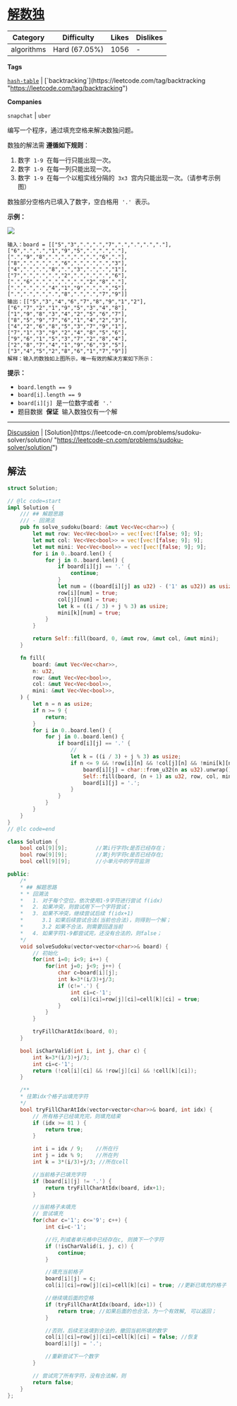 # [解数独](https://leetcode-cn.com/problems/sudoku-solver/description/ "https://leetcode-cn.com/problems/sudoku-solver/description/")

| Category   | Difficulty    | Likes | Dislikes |
| ---------- | ------------- | ----- | -------- |
| algorithms | Hard (67.05%) | 1056  | -        |

**Tags**

[`hash-table`](https://leetcode.com/tag/hash-table "https://leetcode.com/tag/hash-table") | [`backtracking`](https://leetcode.com/tag/backtracking "https://leetcode.com/tag/backtracking")

**Companies**

`snapchat` | `uber`

编写一个程序，通过填充空格来解决数独问题。

数独的解法需 **遵循如下规则**：

1. 数字  `1-9`  在每一行只能出现一次。
2. 数字  `1-9`  在每一列只能出现一次。
3. 数字  `1-9`  在每一个以粗实线分隔的  `3x3`  宫内只能出现一次。（请参考示例图）

数独部分空格内已填入了数字，空白格用  `'.'`  表示。

**示例：**

![](https://assets.leetcode-cn.com/aliyun-lc-upload/uploads/2021/04/12/250px-sudoku-by-l2g-20050714svg.png)

```
输入：board = [["5","3",".",".","7",".",".",".","."],["6",".",".","1","9","5",".",".","."],[".","9","8",".",".",".",".","6","."],["8",".",".",".","6",".",".",".","3"],["4",".",".","8",".","3",".",".","1"],["7",".",".",".","2",".",".",".","6"],[".","6",".",".",".",".","2","8","."],[".",".",".","4","1","9",".",".","5"],[".",".",".",".","8",".",".","7","9"]]
输出：[["5","3","4","6","7","8","9","1","2"],["6","7","2","1","9","5","3","4","8"],["1","9","8","3","4","2","5","6","7"],["8","5","9","7","6","1","4","2","3"],["4","2","6","8","5","3","7","9","1"],["7","1","3","9","2","4","8","5","6"],["9","6","1","5","3","7","2","8","4"],["2","8","7","4","1","9","6","3","5"],["3","4","5","2","8","6","1","7","9"]]
解释：输入的数独如上图所示，唯一有效的解决方案如下所示：
```

**提示：**

- `board.length == 9`
- `board[i].length == 9`
- `board[i][j]`  是一位数字或者  `'.'`
- 题目数据  **保证**  输入数独仅有一个解

---

[Discussion](https://leetcode-cn.com/problems/sudoku-solver/comments/ "https://leetcode-cn.com/problems/sudoku-solver/comments/") | [Solution](https://leetcode-cn.com/problems/sudoku-solver/solution/ "https://leetcode-cn.com/problems/sudoku-solver/solution/")

## 解法

```rust
struct Solution;

// @lc code=start
impl Solution {
    /// ## 解题思路
    /// - 回溯法
    pub fn solve_sudoku(board: &mut Vec<Vec<char>>) {
        let mut row: Vec<Vec<bool>> = vec![vec![false; 9]; 9];
        let mut col: Vec<Vec<bool>> = vec![vec![false; 9]; 9];
        let mut mini: Vec<Vec<bool>> = vec![vec![false; 9]; 9];
        for i in 0..board.len() {
            for j in 0..board.len() {
                if board[i][j] == '.' {
                    continue;
                }
                let num = ((board[i][j] as u32) - ('1' as u32)) as usize;
                row[i][num] = true;
                col[j][num] = true;
                let k = ((i / 3) + j % 3) as usize;
                mini[k][num] = true;
            }
        }

        return Self::fill(board, 0, &mut row, &mut col, &mut mini);
    }

    fn fill(
        board: &mut Vec<Vec<char>>,
        n: u32,
        row: &mut Vec<Vec<bool>>,
        col: &mut Vec<Vec<bool>>,
        mini: &mut Vec<Vec<bool>>,
    ) {
        let n = n as usize;
        if n >= 9 {
            return;
        }
        for i in 0..board.len() {
            for j in 0..board.len() {
                if board[i][j] == '.' {
                    //
                    let k = ((i / 3) + j % 3) as usize;
                    if n <= 9 && !row[i][n] && !col[j][n] && !mini[k][n] {
                        board[i][j] = char::from_u32(n as u32).unwrap();
                        Self::fill(board, (n + 1) as u32, row, col, mini);
                        board[i][j] = '.';
                    }
                }
            }
        }
    }
}
// @lc code=end

```

```cpp
class Solution {
    bool col[9][9];         //第i行字符c是否已经存在；
    bool row[9][9];         //第j列字符c是否已经存在;
    bool cell[9][9];        //小单元中的字符监测

public:
    /*
    * ## 解题思路
    * * 回溯法
    *   1. 对于每个空位，依次使用1-9字符进行尝试 f(idx)
    *   2. 如果冲突，则尝试用下一个字符尝试；
    *   3. 如果不冲突，继续尝试后续 f(idx+1)
    *      3.1 如果后续尝试合法(当前也合法)，则得到一个解；
    *      3.2 如果不合法，则需要回退当前
    *   4. 如果字符1-9都尝试完，还没有合法的，则false；
    */
    void solveSudoku(vector<vector<char>>& board) {
        // 初始化
        for(int i=0; i<9; i++) {
            for(int j=0; j<9; j++) {
                char c=board[i][j];
                int k=3*(i/3)+j/3;
                if (c!='.') {
                    int ci=c-'1';
                    col[i][ci]=row[j][ci]=cell[k][ci] = true;
                }
            }
        }

        tryFillCharAtIdx(board, 0);
    }

    bool isCharValid(int i, int j, char c) {
        int k=3*(i/3)+j/3;
        int ci=c-'1';
        return (!col[i][ci] && !row[j][ci] && !cell[k][ci]);
    }

    /**
    * 往第idx个格子出填充字符
    */
    bool tryFillCharAtIdx(vector<vector<char>>& board, int idx) {
        // 所有格子已经填充完，则填充结束
        if (idx >= 81 ) {
            return true;
        }

        int i = idx / 9;    //所在行
        int j = idx % 9;    //所在列
        int k = 3*(i/3)+j/3; //所在cell

        //当前格子已填充字符
        if (board[i][j] != '.') {
            return tryFillCharAtIdx(board, idx+1);
        }

        //当前格子未填充
        // 尝试填充
        for(char c='1'; c<='9'; c++) {
            int ci=c-'1';

            //行,列或者单元格中已经存在c, 则换下一个字符
            if (!isCharValid(i, j, c)) {
                continue;
            }

            //填充当前格子
            board[i][j] = c;
            col[i][ci]=row[j][ci]=cell[k][ci] = true; //更新已填充的格子

            //继续填后面的空格
            if (tryFillCharAtIdx(board, idx+1)) {
                return true; //如果后面的也合法，为一个有效解, 可以返回；
            }

            //否则，后续无法填到合法的，撤回当前所填的数字
            col[i][ci]=row[j][ci]=cell[k][ci] = false; //恢复
            board[i][j] = '.';

            //重新尝试下一个数字
        }

        // 尝试完了所有字符，没有合法解，则
        return false;
    }
};
```
